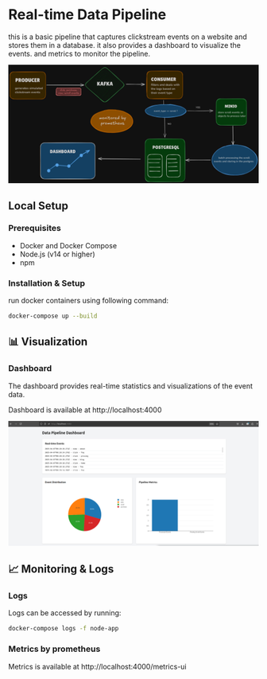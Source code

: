 # Real-time Data Pipeline

this is a basic pipeline that captures clickstream events on a website and stores them in a database. it also provides a dashboard to visualize the events. and metrics to monitor the pipeline.

![image](./public/pipeline_diagram.png)

## Local Setup

### Prerequisites
- Docker and Docker Compose
- Node.js (v14 or higher)
- npm

### Installation & Setup

run docker containers using following command:

```bash
docker-compose up --build
```
## 📊 Visualization

### Dashboard

The dashboard provides real-time statistics and visualizations of the event data.

Dashboard is available at http://localhost:4000

![Dashboard](./public/dashboard.png)

## 📈 Monitoring & Logs

### Logs
Logs can be accessed by running:

```bash
docker-compose logs -f node-app
```

### Metrics by prometheus
Metrics is available at http://localhost:4000/metrics-ui



